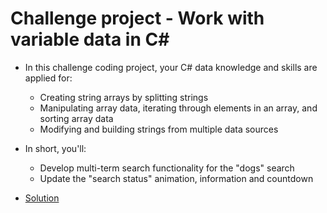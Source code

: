 # Challenge project - Work with variable data in C#
- In this challenge coding project, your C# data knowledge and skills are applied for:
  - Creating string arrays by splitting strings
  - Manipulating array data, iterating through elements in an array, and sorting array data
  - Modifying and building strings from multiple data sources

- In short, you'll:
  - Develop multi-term search functionality for the "dogs" search
  - Update the "search status" animation, information and countdown

- [Solution](./solutions/challenge_project/Program.cs)